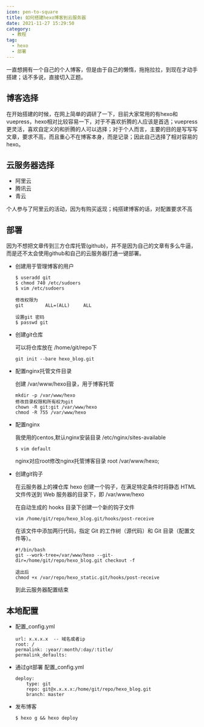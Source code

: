 ```yaml
---
icon: pen-to-square
title: 如何搭建hexo博客到云服务器
date: 2021-11-27 15:29:50
category:
  - 教程
tag:
  - hexo
  - 部署
---
```


一直想拥有一个自己的个人博客，但是由于自己的懒惰，拖拖拉拉，到现在才动手搭建；话不多说，直接切入正题。

## 博客选择
    
在开始搭建的时候，在网上简单的调研了一下，目前大家常用的有hexo和vuepress，hexo相对比较容易一下，对于不喜欢折腾的人应该是首选；vuepress更灵活，喜欢自定义的和折腾的人可以选择；对于个人而言，主要的目的是写写写文章，要求不高，而且重心不在博客本身，而是记录；因此自己选择了相对容易的hexo。

## 云服务器选择

- 阿里云
- 腾讯云
- 青云
    
个人参与了阿里云的活动，因为有购买返现；纯搭建博客的话，对配置要求不高

## 部署

因为不想把文章传到三方仓库托管(github)，并不是因为自己的文章有多么牛逼，而是还不太会使用github和自己的云服务器打通一键部署。

- 创建用于管理博客的用户
    ```
    $ useradd git
    $ chmod 740 /etc/sudoers
    $ vim /etc/sudoers

    修改权限为
    git        ALL=(ALL)     ALL

    设置git 密码
    $ passwd git
    ```

- 创建git仓库
    
    可以将仓库放在 /home/git/repo下
    ```
    git init --bare hexo_blog.git
    ```

- 配置nginx托管文件目录
    
    创建 /var/www/hexo目录，用于博客托管
    ```
    mkdir -p /var/www/hexo
    修改目录权限和所有权为git
    chown -R git:git /var/www/hexo
    chmod -R 755 /var/www/hexo
    ```

 - 配置nginx

    我使用的centos,默认nginx安装目录
    /etc/nginx/sites-available
    ```
    $ vim default
    ```
    nginx对应root修改nginx托管博客目录
    root /var/www/hexo;

- 创建git钩子

    在云服务器上的裸仓库 hexo 创建一个钩子，在满足特定条件时将静态 HTML 文件传送到 Web 服务器的目录下，即 /var/www/hexo

    在自动生成的 hooks 目录下创建一个新的钩子文件
    ```
    vim /home/git/repo/hexo_blog.git/hooks/post-receive
    ```

    在该文件中添加两行代码，指定 Git 的工作树（源代码）和 Git 目录（配置文件等）。

    ```
    #!/bin/bash
    git --work-tree=/var/www/hexo --git-dir=/home/git/repo/hexo_blog.git checkout -f

    退出后
    chmod +x /var/repo/hexo_static.git/hooks/post-receive
    ```
    到此云服务器配置结束

## 本地配置
- 配置_config.yml

    ```
    url: x.x.x.x  -- 域名或者ip
    root: /
    permalink: :year/:month/:day/:title/
    permalink_defaults:
    ```

- 通过git部署
    配置_config.yml
    ```
    deploy:
        type: git
        repo: git@x.x.x.x:/home/git/repo/hexo_blog.git
        branch: master
    ```
- 发布博客
    ```
    $ hexo g && hexo deploy
    ```